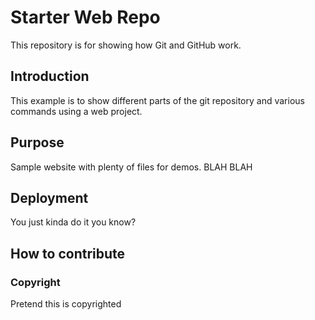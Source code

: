 # Starter Web Repo

This repository is for showing how Git and GitHub work.

## Introduction

This example is to show different parts of the git repository and various commands using a web project.

## Purpose

Sample website with plenty of files for demos. BLAH BLAH

## Deployment

You just kinda do it you know?

## How to contribute

### Copyright

Pretend this is copyrighted
